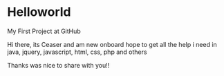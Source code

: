 # Helloworld
My First Project at GitHub

Hi there,
its Ceaser and am new onboard
hope to get all the help i need in 
java, jquery, javascript, html, css, php and others

Thanks
was nice to share with you!!
